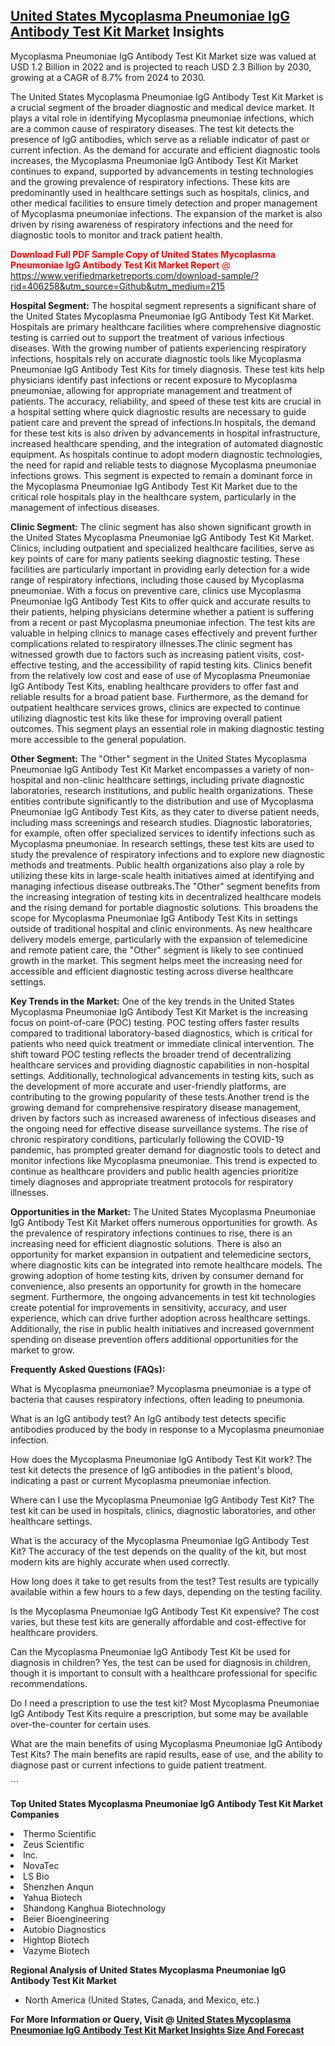 <h2><a href="https://www.verifiedmarketreports.com/download-sample/?rid=406258&amp;utm_source=Github&amp;utm_medium=215" target="_blank">United States Mycoplasma Pneumoniae IgG Antibody Test Kit Market</a> Insights</h2><p>Mycoplasma Pneumoniae IgG Antibody Test Kit Market size was valued at USD 1.2 Billion in 2022 and is projected to reach USD 2.3 Billion by 2030, growing at a CAGR of 8.7% from 2024 to 2030.</p><p><p>The United States Mycoplasma Pneumoniae IgG Antibody Test Kit Market is a crucial segment of the broader diagnostic and medical device market. It plays a vital role in identifying Mycoplasma pneumoniae infections, which are a common cause of respiratory diseases. The test kit detects the presence of IgG antibodies, which serve as a reliable indicator of past or current infection. As the demand for accurate and efficient diagnostic tools increases, the Mycoplasma Pneumoniae IgG Antibody Test Kit Market continues to expand, supported by advancements in testing technologies and the growing prevalence of respiratory infections. These kits are predominantly used in healthcare settings such as hospitals, clinics, and other medical facilities to ensure timely detection and proper management of Mycoplasma pneumoniae infections. The expansion of the market is also driven by rising awareness of respiratory infections and the need for diagnostic tools to monitor and track patient health. <p><span class=""><span style="color: #ff0000;"><strong>Download Full PDF Sample Copy of United States Mycoplasma Pneumoniae IgG Antibody Test Kit Market Report</strong> @ </span><a href="https://www.verifiedmarketreports.com/download-sample/?rid=406258&amp;utm_source=Github&amp;utm_medium=215" target="_blank">https://www.verifiedmarketreports.com/download-sample/?rid=406258&amp;utm_source=Github&amp;utm_medium=215</a></span></p></p><p><b>Hospital Segment:</b> The hospital segment represents a significant share of the United States Mycoplasma Pneumoniae IgG Antibody Test Kit Market. Hospitals are primary healthcare facilities where comprehensive diagnostic testing is carried out to support the treatment of various infectious diseases. With the growing number of patients experiencing respiratory infections, hospitals rely on accurate diagnostic tools like Mycoplasma Pneumoniae IgG Antibody Test Kits for timely diagnosis. These test kits help physicians identify past infections or recent exposure to Mycoplasma pneumoniae, allowing for appropriate management and treatment of patients. The accuracy, reliability, and speed of these test kits are crucial in a hospital setting where quick diagnostic results are necessary to guide patient care and prevent the spread of infections.In hospitals, the demand for these test kits is also driven by advancements in hospital infrastructure, increased healthcare spending, and the integration of automated diagnostic equipment. As hospitals continue to adopt modern diagnostic technologies, the need for rapid and reliable tests to diagnose Mycoplasma pneumoniae infections grows. This segment is expected to remain a dominant force in the Mycoplasma Pneumoniae IgG Antibody Test Kit Market due to the critical role hospitals play in the healthcare system, particularly in the management of infectious diseases.</p><p><b>Clinic Segment:</b> The clinic segment has also shown significant growth in the United States Mycoplasma Pneumoniae IgG Antibody Test Kit Market. Clinics, including outpatient and specialized healthcare facilities, serve as key points of care for many patients seeking diagnostic testing. These facilities are particularly important in providing early detection for a wide range of respiratory infections, including those caused by Mycoplasma pneumoniae. With a focus on preventive care, clinics use Mycoplasma Pneumoniae IgG Antibody Test Kits to offer quick and accurate results to their patients, helping physicians determine whether a patient is suffering from a recent or past Mycoplasma pneumoniae infection. The test kits are valuable in helping clinics to manage cases effectively and prevent further complications related to respiratory illnesses.The clinic segment has witnessed growth due to factors such as increasing patient visits, cost-effective testing, and the accessibility of rapid testing kits. Clinics benefit from the relatively low cost and ease of use of Mycoplasma Pneumoniae IgG Antibody Test Kits, enabling healthcare providers to offer fast and reliable results for a broad patient base. Furthermore, as the demand for outpatient healthcare services grows, clinics are expected to continue utilizing diagnostic test kits like these for improving overall patient outcomes. This segment plays an essential role in making diagnostic testing more accessible to the general population.</p><p><b>Other Segment:</b> The "Other" segment in the United States Mycoplasma Pneumoniae IgG Antibody Test Kit Market encompasses a variety of non-hospital and non-clinic healthcare settings, including private diagnostic laboratories, research institutions, and public health organizations. These entities contribute significantly to the distribution and use of Mycoplasma Pneumoniae IgG Antibody Test Kits, as they cater to diverse patient needs, including mass screenings and research studies. Diagnostic laboratories, for example, often offer specialized services to identify infections such as Mycoplasma pneumoniae. In research settings, these test kits are used to study the prevalence of respiratory infections and to explore new diagnostic methods and treatments. Public health organizations also play a role by utilizing these kits in large-scale health initiatives aimed at identifying and managing infectious disease outbreaks.The "Other" segment benefits from the increasing integration of testing kits in decentralized healthcare models and the rising demand for portable diagnostic solutions. This broadens the scope for Mycoplasma Pneumoniae IgG Antibody Test Kits in settings outside of traditional hospital and clinic environments. As new healthcare delivery models emerge, particularly with the expansion of telemedicine and remote patient care, the "Other" segment is likely to see continued growth in the market. This segment helps meet the increasing need for accessible and efficient diagnostic testing across diverse healthcare settings.</p><p><b>Key Trends in the Market:</b> One of the key trends in the United States Mycoplasma Pneumoniae IgG Antibody Test Kit Market is the increasing focus on point-of-care (POC) testing. POC testing offers faster results compared to traditional laboratory-based diagnostics, which is critical for patients who need quick treatment or immediate clinical intervention. The shift toward POC testing reflects the broader trend of decentralizing healthcare services and providing diagnostic capabilities in non-hospital settings. Additionally, technological advancements in testing kits, such as the development of more accurate and user-friendly platforms, are contributing to the growing popularity of these tests.Another trend is the growing demand for comprehensive respiratory disease management, driven by factors such as increased awareness of infectious diseases and the ongoing need for effective disease surveillance systems. The rise of chronic respiratory conditions, particularly following the COVID-19 pandemic, has prompted greater demand for diagnostic tools to detect and monitor infections like Mycoplasma pneumoniae. This trend is expected to continue as healthcare providers and public health agencies prioritize timely diagnoses and appropriate treatment protocols for respiratory illnesses.</p><p><b>Opportunities in the Market:</b> The United States Mycoplasma Pneumoniae IgG Antibody Test Kit Market offers numerous opportunities for growth. As the prevalence of respiratory infections continues to rise, there is an increasing need for efficient diagnostic solutions. There is also an opportunity for market expansion in outpatient and telemedicine sectors, where diagnostic kits can be integrated into remote healthcare models. The growing adoption of home testing kits, driven by consumer demand for convenience, also presents an opportunity for growth in the homecare segment. Furthermore, the ongoing advancements in test kit technologies create potential for improvements in sensitivity, accuracy, and user experience, which can drive further adoption across healthcare settings. Additionally, the rise in public health initiatives and increased government spending on disease prevention offers additional opportunities for the market to grow.</p><p><b>Frequently Asked Questions (FAQs):</b></p><p>What is Mycoplasma pneumoniae? Mycoplasma pneumoniae is a type of bacteria that causes respiratory infections, often leading to pneumonia.</p><p>What is an IgG antibody test? An IgG antibody test detects specific antibodies produced by the body in response to a Mycoplasma pneumoniae infection.</p><p>How does the Mycoplasma Pneumoniae IgG Antibody Test Kit work? The test kit detects the presence of IgG antibodies in the patient's blood, indicating a past or current Mycoplasma pneumoniae infection.</p><p>Where can I use the Mycoplasma Pneumoniae IgG Antibody Test Kit? The test kit can be used in hospitals, clinics, diagnostic laboratories, and other healthcare settings.</p><p>What is the accuracy of the Mycoplasma Pneumoniae IgG Antibody Test Kit? The accuracy of the test depends on the quality of the kit, but most modern kits are highly accurate when used correctly.</p><p>How long does it take to get results from the test? Test results are typically available within a few hours to a few days, depending on the testing facility.</p><p>Is the Mycoplasma Pneumoniae IgG Antibody Test Kit expensive? The cost varies, but these test kits are generally affordable and cost-effective for healthcare providers.</p><p>Can the Mycoplasma Pneumoniae IgG Antibody Test Kit be used for diagnosis in children? Yes, the test can be used for diagnosis in children, though it is important to consult with a healthcare professional for specific recommendations.</p><p>Do I need a prescription to use the test kit? Most Mycoplasma Pneumoniae IgG Antibody Test Kits require a prescription, but some may be available over-the-counter for certain uses.</p><p>What are the main benefits of using Mycoplasma Pneumoniae IgG Antibody Test Kits? The main benefits are rapid results, ease of use, and the ability to diagnose past or current infections to guide patient treatment.</p>```</p><p><strong>Top United States Mycoplasma Pneumoniae IgG Antibody Test Kit Market Companies</strong></p><div data-test-id=""><p><li>Thermo Scientific</li><li> Zeus Scientific</li><li>Inc.</li><li> NovaTec</li><li> LS Bio</li><li> Shenzhen Anqun</li><li> Yahua Biotech</li><li> Shandong Kanghua Biotechnology</li><li> Beier Bioengineering</li><li> Autobio Diagnostics</li><li> Hightop Biotech</li><li> Vazyme Biotech</li></p><div><strong>Regional Analysis of&nbsp;United States Mycoplasma Pneumoniae IgG Antibody Test Kit Market</strong></div><ul><li dir="ltr"><p dir="ltr">North America&nbsp;(United States, Canada, and Mexico, etc.)</p></li></ul><p><strong>For More Information or Query, Visit @&nbsp;</strong><strong><a href="https://www.verifiedmarketreports.com/product/mycoplasma-pneumoniae-igg-antibody-test-kit-market/?utm_source=Github&amp;utm_medium=215" target="_blank">United States Mycoplasma Pneumoniae IgG Antibody Test Kit Market Insights Size And Forecast</a></strong></p></div>
